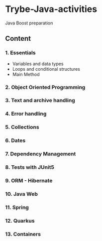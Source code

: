 # Trybe-Java-activities
Java Boost preparation

## Content

### 1. Essentials
- Variables and data types
- Loops and conditional structures
- Main Method

### 2. Object Oriented Programming

### 3. Text and archive handling

### 4. Error handling

### 5. Collections

### 6. Dates

### 7. Dependency Management

### 8. Tests with JUnit5

### 9. ORM - Hibernate

### 10. Java Web

### 11. Spring

### 12. Quarkus

### 13. Containers
